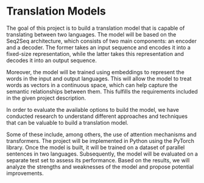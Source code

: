 # Translation Models
The goal of this project is to build a translation model that is capable of translating between
two languages. The model will be based on the Seq2Seq architecture, which consists of two
main components: an encoder and a decoder. The former takes an input sequence and encodes
it into a fixed-size representation, while the latter takes this representation and decodes it into
an output sequence.

Moreover, the model will be trained using embeddings to represent the words in the input and
output languages. This will allow the model to treat words as vectors in a continuous space,
which can help capture the semantic relationships between them. This fulfills the requirements
included in the given project description.

In order to evaluate the available options to build the model, we have conducted research to understand different approaches and techniques that can be valuable to build a translation model.

Some of these include, among others, the use of attention mechanisms and transformers.
The project will be implemented in Python using the PyTorch library. Once the model is built,
it will be trained on a dataset of parallel sentences in two languages. Subsequently, the model
will be evaluated on a separate test set to assess its performance. Based on the results, we will
analyze the strengths and weaknesses of the model and propose potential improvements.
